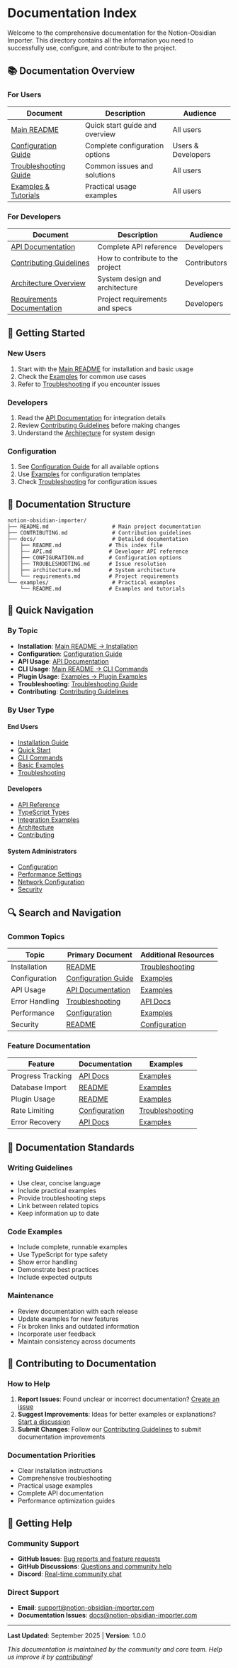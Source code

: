# Documentation Index

Welcome to the comprehensive documentation for the Notion-Obsidian Importer. This directory contains all the information you need to successfully use, configure, and contribute to the project.

## 📚 Documentation Overview

### For Users

| Document | Description | Audience |
|----------|-------------|----------|
| [Main README](../README.md) | Quick start guide and overview | All users |
| [Configuration Guide](./CONFIGURATION.md) | Complete configuration options | Users & Developers |
| [Troubleshooting Guide](./TROUBLESHOOTING.md) | Common issues and solutions | All users |
| [Examples & Tutorials](../examples/README.md) | Practical usage examples | All users |

### For Developers

| Document | Description | Audience |
|----------|-------------|----------|
| [API Documentation](./API.md) | Complete API reference | Developers |
| [Contributing Guidelines](../CONTRIBUTING.md) | How to contribute to the project | Contributors |
| [Architecture Overview](./architecture.md) | System design and architecture | Developers |
| [Requirements Documentation](./requirements.md) | Project requirements and specs | Developers |

## 🚀 Getting Started

### New Users
1. Start with the [Main README](../README.md) for installation and basic usage
2. Check the [Examples](../examples/README.md) for common use cases
3. Refer to [Troubleshooting](./TROUBLESHOOTING.md) if you encounter issues

### Developers
1. Read the [API Documentation](./API.md) for integration details
2. Review [Contributing Guidelines](../CONTRIBUTING.md) before making changes
3. Understand the [Architecture](./architecture.md) for system design

### Configuration
1. See [Configuration Guide](./CONFIGURATION.md) for all available options
2. Use [Examples](../examples/README.md) for configuration templates
3. Check [Troubleshooting](./TROUBLESHOOTING.md) for configuration issues

## 📖 Documentation Structure

```
notion-obsidian-importer/
├── README.md                    # Main project documentation
├── CONTRIBUTING.md              # Contribution guidelines
├── docs/                        # Detailed documentation
│   ├── README.md               # This index file
│   ├── API.md                  # Developer API reference
│   ├── CONFIGURATION.md        # Configuration options
│   ├── TROUBLESHOOTING.md      # Issue resolution
│   ├── architecture.md         # System architecture
│   └── requirements.md         # Project requirements
└── examples/                    # Practical examples
    └── README.md               # Examples and tutorials
```

## 🎯 Quick Navigation

### By Topic

- **Installation**: [Main README → Installation](../README.md#installation)
- **Configuration**: [Configuration Guide](./CONFIGURATION.md)
- **API Usage**: [API Documentation](./API.md)
- **CLI Usage**: [Main README → CLI Commands](../README.md#cli-commands)
- **Plugin Usage**: [Examples → Plugin Examples](../examples/README.md#plugin-examples)
- **Troubleshooting**: [Troubleshooting Guide](./TROUBLESHOOTING.md)
- **Contributing**: [Contributing Guidelines](../CONTRIBUTING.md)

### By User Type

#### End Users
- [Installation Guide](../README.md#installation)
- [Quick Start](../README.md#quick-start)
- [CLI Commands](../README.md#cli-commands)
- [Basic Examples](../examples/README.md#basic-examples)
- [Troubleshooting](./TROUBLESHOOTING.md)

#### Developers
- [API Reference](./API.md)
- [TypeScript Types](./API.md#typescript-types)
- [Integration Examples](../examples/README.md#integration-examples)
- [Architecture](./architecture.md)
- [Contributing](../CONTRIBUTING.md)

#### System Administrators
- [Configuration](./CONFIGURATION.md)
- [Performance Settings](./CONFIGURATION.md#performance-settings)
- [Network Configuration](./CONFIGURATION.md#network-configuration)
- [Security](../README.md#security)

## 🔍 Search and Navigation

### Common Topics

| Topic | Primary Document | Additional Resources |
|-------|------------------|---------------------|
| Installation | [README](../README.md#installation) | [Troubleshooting](./TROUBLESHOOTING.md#installation-issues) |
| Configuration | [Configuration Guide](./CONFIGURATION.md) | [Examples](../examples/README.md) |
| API Usage | [API Documentation](./API.md) | [Examples](../examples/README.md#integration-examples) |
| Error Handling | [Troubleshooting](./TROUBLESHOOTING.md) | [API Docs](./API.md#error-handling) |
| Performance | [Configuration](./CONFIGURATION.md#performance-settings) | [Examples](../examples/README.md#performance-optimization) |
| Security | [README](../README.md#security) | [Configuration](./CONFIGURATION.md#network-configuration) |

### Feature Documentation

| Feature | Documentation | Examples |
|---------|---------------|----------|
| Progress Tracking | [API Docs](./API.md#progress-tracking) | [Examples](../examples/README.md#custom-progress-tracking) |
| Database Import | [README](../README.md#database-support) | [Examples](../examples/README.md#database-only-import) |
| Plugin Usage | [README](../README.md#as-an-obsidian-plugin) | [Examples](../examples/README.md#plugin-examples) |
| Rate Limiting | [Configuration](./CONFIGURATION.md#rate-limiting) | [Troubleshooting](./TROUBLESHOOTING.md#rate-limiting-issues) |
| Error Recovery | [API Docs](./API.md#error-handling) | [Examples](../examples/README.md#error-recovery-and-retry-logic) |

## 📝 Documentation Standards

### Writing Guidelines
- Use clear, concise language
- Include practical examples
- Provide troubleshooting steps
- Link between related topics
- Keep information up to date

### Code Examples
- Include complete, runnable examples
- Use TypeScript for type safety
- Show error handling
- Demonstrate best practices
- Include expected outputs

### Maintenance
- Review documentation with each release
- Update examples for new features
- Fix broken links and outdated information
- Incorporate user feedback
- Maintain consistency across documents

## 🤝 Contributing to Documentation

### How to Help
1. **Report Issues**: Found unclear or incorrect documentation? [Create an issue](https://github.com/notion-obsidian-importer/notion-obsidian-importer/issues)
2. **Suggest Improvements**: Ideas for better examples or explanations? [Start a discussion](https://github.com/notion-obsidian-importer/notion-obsidian-importer/discussions)
3. **Submit Changes**: Follow our [Contributing Guidelines](../CONTRIBUTING.md) to submit documentation improvements

### Documentation Priorities
- Clear installation instructions
- Comprehensive troubleshooting
- Practical usage examples
- Complete API documentation
- Performance optimization guides

## 📧 Getting Help

### Community Support
- **GitHub Issues**: [Bug reports and feature requests](https://github.com/notion-obsidian-importer/notion-obsidian-importer/issues)
- **GitHub Discussions**: [Questions and community help](https://github.com/notion-obsidian-importer/notion-obsidian-importer/discussions)
- **Discord**: [Real-time community chat](https://discord.gg/notion-obsidian-importer)

### Direct Support
- **Email**: [support@notion-obsidian-importer.com](mailto:support@notion-obsidian-importer.com)
- **Documentation Issues**: [docs@notion-obsidian-importer.com](mailto:docs@notion-obsidian-importer.com)

---

**Last Updated**: September 2025 | **Version**: 1.0.0

*This documentation is maintained by the community and core team. Help us improve it by [contributing](../CONTRIBUTING.md)!*